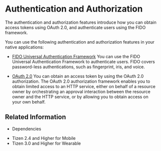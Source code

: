 # Authentication and Authorization


The authentication and authorization features introduce how you can obtain access tokens using OAuth 2.0, and authenticate users using the FIDO framework.

You can use the following authentication and authorization features in your native applications:

- [FIDO Universal Authentication Framework](fido.md)
You can use the FIDO Universal Authentication Framework to authenticate users. FIDO covers password-less authentications, such as fingerprint, iris, and voice.

- [OAuth 2.0](oauth.md)
You can obtain an access token by using the OAuth 2.0 authorization. The OAuth 2.0 authorization framework enables you to obtain limited access to an HTTP service, either on behalf of a resource owner by orchestrating an approval interaction between the resource owner and the HTTP service, or by allowing you to obtain access on your own behalf.

## Related Information
* Dependencies
 - Tizen 2.4 and Higher for Mobile
 - Tizen 3.0 and Higher for Wearable
